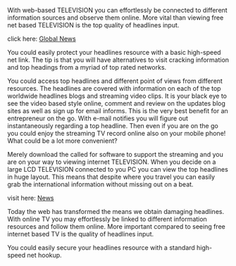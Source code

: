 With web-based TELEVISION you can effortlessly be connected to different
information sources and observe them online. More vital than viewing
free net based TELEVISION is the top quality of headlines input.

click here: [Global
News](http://roma.wcu.edu/groups/dantepatterson/wiki/5ac26/Global_News.html)

You could easily protect your headlines resource with a basic high-speed
net link. The tip is that you will have alternatives to visit cracking
information and top headings from a myriad of top rated networks.

You could access top headlines and different point of views from
different resources. The headlines are covered with information on each
of the top worldwide headlines blogs and streaming video clips. It is
your black eye to see the video based style online, comment and review
on the updates blog sites as well as sign up for email informs. This is
the very best benefit for an entrepreneur on the go. With e-mail
notifies you will figure out instantaneously regarding a top headline.
Then even if you are on the go you could enjoy the streaming TV record
online also on your mobile phone\! What could be a lot more convenient?

Merely download the called for software to support the streaming and you
are on your way to viewing internet TELEVISION. When you decide on a
large LCD TELEVISION connected to you PC you can view the top headlines
in huge layout. This means that despite where you travel you can easily
grab the international information without missing out on a beat.

visit here:
[News](http://creaciodigital.upf.edu/~i62074/terremoto/?q=node/13982)

Today the web has transformed the means we obtain damaging headlines.
With online TV you may effortlessly be linked to different information
resources and follow them online. More important compared to seeing free
internet based TV is the quality of headlines input.

You could easily secure your headlines resource with a standard
high-speed net hookup.

